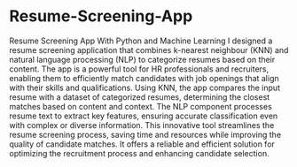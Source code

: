 # Resume-Screening-App
Resume Screening App With Python and Machine Learning 
I designed a resume screening application that combines k-nearest neighbour (KNN) and natural language processing (NLP) to categorize resumes based on their content. The app is a powerful tool for HR professionals and recruiters, enabling them to efficiently match candidates with job openings that align with their skills and qualifications.
Using KNN, the app compares the input resume with a dataset of categorized resumes, determining the closest matches based on content and context. The NLP component processes resume text to extract key features, ensuring accurate classification even with complex or diverse information.
This innovative tool streamlines the resume screening process, saving time and resources while improving the quality of candidate matches. It offers a reliable and efficient solution for optimizing the recruitment process and enhancing candidate selection.

